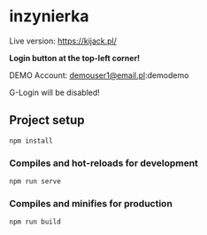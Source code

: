 # inzynierka

Live version: https://kijack.pl/

**Login button at the top-left corner!**

DEMO Account:
demouser1@email.pl:demodemo


G-Login will be disabled!



## Project setup
```
npm install
```

### Compiles and hot-reloads for development
```
npm run serve
```

### Compiles and minifies for production
```
npm run build
```
